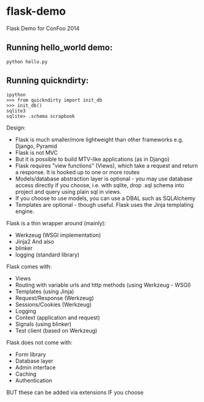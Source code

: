 flask-demo
==========

Flask Demo for ConFoo 2014

Running hello_world demo:
-------------------------

    python hello.py

Running quickndirty:
--------------------

    ipython
    >>> from quickndirty import init_db
    >>> init_db()
    sqlite3
    sqlite> .schema scrapbook



Design:

- Flask is much smaller/more lightweight than other frameworks e.g. Django, Pyramid
- Flask is not MVC 
- But it is possible to build MTV-like applications (as in Django)
- Flask requires "view functions" (Views), which take a request and return a response. It is hooked up to one or more routes
- Models/database abstraction layer is optional - you may use database access directly if you choose, i.e. with sqlite, drop .sql schema into project and query using plain sql in views.
- If you choose to use models, you can use a DBAL such as SQLAlchemy
- Templates are optional - though useful. Flask uses the Jinja templating engine.


Flask is a thin wrapper around (mainly):
- Werkzeug (WSGI implementation)
- Jinja2
And also
- blinker
- logging (standard library)


Flask comes with:
- Views
- Routing with variable urls and http methods (using Werkzeug - WSGI)
- Templates (using Jinja)
- Request/Response (Werkzeug)
- Sessions/Cookies (Werkzeug)
- Logging
- Context (application and request)
- Signals (using blinker)
- Test client (based on Werkzeug)

Flask does not come with:
- Form library
- Database layer
- Admin interface
- Caching
- Authentication


BUT these can be added via extensions IF you choose
